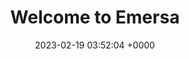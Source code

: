 ---
layout: 3dtest11
permalink: /test11.html
title:  "Welcome to Emersa"
date:   2023-02-19 03:52:04 +0000
categories: jekyll update
---
